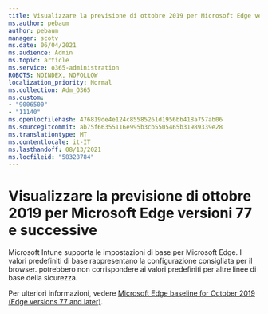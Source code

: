 ```yaml
---
title: Visualizzare la previsione di ottobre 2019 per Microsoft Edge versioni 77 e successive
ms.author: pebaum
author: pebaum
manager: scotv
ms.date: 06/04/2021
ms.audience: Admin
ms.topic: article
ms.service: o365-administration
ROBOTS: NOINDEX, NOFOLLOW
localization_priority: Normal
ms.collection: Adm_O365
ms.custom:
- "9006500"
- "11140"
ms.openlocfilehash: 476819de4e124c85585261d1956bb418a757ab06
ms.sourcegitcommit: ab75f66355116e995b3cb5505465b31989339e28
ms.translationtype: MT
ms.contentlocale: it-IT
ms.lasthandoff: 08/13/2021
ms.locfileid: "58328784"
---
```

# <a name="view-the-october-2019-baseline-for-microsoft-edge-versions-77-and-later"></a>Visualizzare la previsione di ottobre 2019 per Microsoft Edge versioni 77 e successive

Microsoft Intune supporta le impostazioni di base per Microsoft Edge. I valori predefiniti di base rappresentano la configurazione consigliata per il browser. potrebbero non corrispondere ai valori predefiniti per altre linee di base della sicurezza.

Per ulteriori informazioni, vedere [Microsoft Edge baseline for October 2019 (Edge versions 77 and later)](https://docs.microsoft.com/mem/intune/protect/security-baseline-settings-edge?pivots=edge-october-2019).